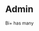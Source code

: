  # Admin

Bi+ has many 
<!--stackedit_data:
eyJoaXN0b3J5IjpbLTQ4Njc5MTgzOCw0NjU3NjY4MTYsLTk3ND
Y2MDE4N119
-->